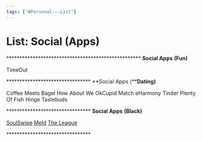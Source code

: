 ```yaml
---
tags: ["#Personal---List"]
---
```

# List: Social (Apps)

\*\*\*\*\*\*\*\*\*\*\*\*\*\*\*\*\*\*\*\*\*\*\*\*\*\*\*\*\*\*\*\*\*\*\*\*\*\*\*\*\*\*\*\*\*\*\*\*\*\*\*
**Social Apps** **(Fun)**

TimeOut

\*\*\*\*\*\*\*\*\*\*\*\*\*\*\*\*\*\*\*\*\*\*\*\*\*\*\*\*\*\*\*\*
**Social Apps (****Dating)**

Coffee Meets Bagel
How About We
OkCupid
Match
eHarmony
Tinder
Plenty Of Fish
Hinge
Tastebuds

\*\*\*\*\*\*\*\*\*\*\*\*\*\*\*\*\*\*\*\*\*\*\*\*\*\*\*\*\*\*\*\*
**Social Apps** **(Black)**

[SoulSwipe](http://www.soulswipe.com/)
[Meld](http://meld-app.com/)
[The League](http://www.theleague.com/)

\*\*\*\*\*\*\*\*\*\*\*\*\*\*\*\*\*\*\*\*\*\*\*\*\*\*\*\*\*\*\*\*
